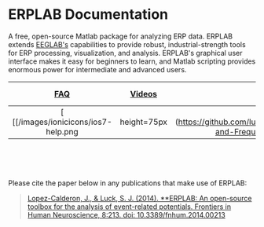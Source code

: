 # ERPLAB Documentation

A free, open-source Matlab package for analyzing ERP data.  ERPLAB extends [EEGLAB's](http://sccn.ucsd.edu/eeglab/) capabilities to provide robust, industrial-strength tools for ERP processing, visualization, and analysis.  ERPLAB's graphical user interface makes it easy for beginners to learn, and Matlab scripting provides enormous power for intermediate and advanced users.  

[FAQ](https://github.com/lucklab/erplab/wiki/Troubleshooting-and-Frequently-Asked-Questions) | [Videos](https://github.com/lucklab/erplab/wiki/Videos)|[Manual](https://github.com/lucklab/erplab/wiki/Manual)|[Tutorial](https://github.com/lucklab/erplab/wiki/Tutorial)|[Scripting Guide](https://github.com/lucklab/erplab/wiki/Manual)|[Data Files](http://dl.dropbox.com/u/3711923/Test_Data.zip)
:--------: | :--------: | :--------: | :--------: | :--------: | :--------:
[ [[/images/ionicicons/ios7-help.png | height=75px | alt=faq]] ](https://github.com/lucklab/erplab/wiki/Troubleshooting-and-Frequently-Asked-Questions) | [ [[/images/ionicicons/ios7-monitor.png | height=75px | alt=video]] ](https://github.com/lucklab/erplab/wiki/Videos) | [ [[/images/ionicicons/ios7-information.png | height=75px | alt=manual]] ](https://github.com/lucklab/erplab/wiki/Manual) | [ [[/images/ionicicons/ios7-copy.png | height=75px| alt=tutorial]] ](https://github.com/lucklab/erplab/wiki/Tutorial) | [ [[/images/ionicicons/ios7-paper-outline.png | height=75px | alt=scripting]] ](https://github.com/lucklab/erplab/wiki/Scripting-Guide) | [ [[/images/ionicicons/ios7-download.png | height=75px | alt=data]] ](http://dl.dropbox.com/u/3711923/Test_Data.zip)

<br>
<br>
<br>

Please cite the paper below in any publications that make use of ERPLAB:
> [Lopez-Calderon, J., & Luck, S. J. (2014). **ERPLAB: An open-source toolbox for the analysis of event-related potentials. Frontiers in Human Neuroscience, 8:213. doi: 10.3389/fnhum.2014.00213](http://journal.frontiersin.org/Journal/10.3389/fnhum.2014.00213/)
